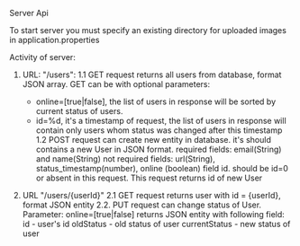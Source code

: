 Server Api

To start server you must specify an existing directory for uploaded images in application.properties

Activity of server:
1. URL: "/users":
  1.1 GET request returns all users from database, format JSON array.
  GET can be with optional parameters:
   * online=[true|false], the list of users in response will be sorted by current status of users.
   * id=%d, it's a timestamp of request, the list of users in response will contain only users whom status was changed 
     after this timestamp
  1.2 POST request can create new entity in database. it's should contains a new User in JSON format.
  required fields: email(String) and name(String)
  not required fields: url(String), status_timestamp(number), online (boolean)
  field id. should be id=0 or absent in this request.
  This request returns id of new User
   
2. URL "/users/{userId}"
  2.1 GET request returns user with id = {userId}, format JSON entity
  2.2. PUT request can change status of User.
  Parameter: online=[true|false]
  returns JSON entity with following field:
  id - user's id
  oldStatus - old status of user
  currentStatus - new status of user